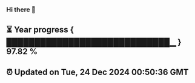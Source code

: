### Hi there 👋
⏳ Year progress { █████████████████████████████▁ } 97.82 %
---
⏰ Updated on Tue, 24 Dec 2024 00:50:36 GMT
---
